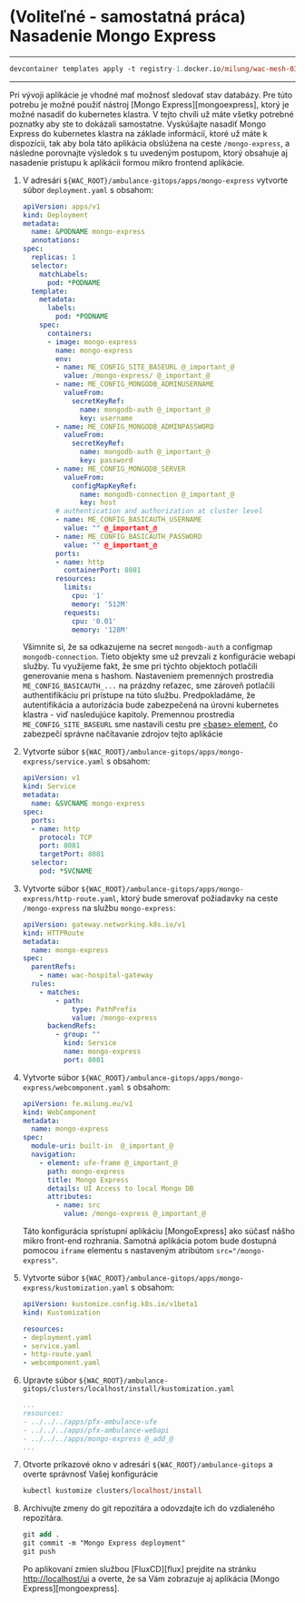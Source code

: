 # (Voliteľné - samostatná práca) Nasadenie Mongo Express


---

```ps
devcontainer templates apply -t registry-1.docker.io/milung/wac-mesh-030
```

---

Pri vývoji aplikácie je vhodné mať možnosť sledovať stav databázy. Pre túto potrebu je možné použiť nástroj [Mongo Express][mongoexpress], ktorý je možné nasadiť do kubernetes klastra. V tejto chvíli už máte všetky potrebné poznatky aby ste to dokázali samostatne. Vyskúšajte nasadiť Mongo Express do kubernetes klastra na základe informácií, ktoré už máte k dispozícii, tak aby bola táto aplikácia obslúžena na ceste `/mongo-express`, a následne porovnajte výsledok s tu uvedeným postupom, ktorý obsahuje aj nasadenie prístupu k aplikácii formou mikro frontend aplikácie.

1. V adresári `${WAC_ROOT}/ambulance-gitops/apps/mongo-express` vytvorte súbor `deployment.yaml` s obsahom:

    ```yaml
    apiVersion: apps/v1
    kind: Deployment
    metadata:  
      name: &PODNAME mongo-express
      annotations: 
    spec:
      replicas: 1  
      selector:
        matchLabels:
          pod: *PODNAME
      template:
        metadata:
          labels: 
            pod: *PODNAME
        spec:
          containers:
          - image: mongo-express
            name: mongo-express
            env:
            - name: ME_CONFIG_SITE_BASEURL @_important_@
              value: /mongo-express/ @_important_@
            - name: ME_CONFIG_MONGODB_ADMINUSERNAME
              valueFrom:  
                secretKeyRef: 
                  name: mongodb-auth @_important_@
                  key: username
            - name: ME_CONFIG_MONGODB_ADMINPASSWORD
              valueFrom:  
                secretKeyRef: 
                  name: mongodb-auth @_important_@
                  key: password
            - name: ME_CONFIG_MONGODB_SERVER
              valueFrom:
                configMapKeyRef:
                  name: mongodb-connection @_important_@
                  key: host
            # authentication and authorization at cluster level
            - name: ME_CONFIG_BASICAUTH_USERNAME
              value: "" @_important_@
            - name: ME_CONFIG_BASICAUTH_PASSWORD
              value: "" @_important_@
            ports:
            - name: http
              containerPort: 8081
            resources:
              limits:
                cpu: '1'
                memory: '512M'
              requests:
                cpu: '0.01'
                memory: '128M'
    ```

    Všimnite si, že sa odkazujeme na secret `mongodb-auth` a configmap `mongodb-connection`. Tieto objekty sme už prevzali z konfigurácie webapi služby. Tu využijeme fakt, že sme pri týchto objektoch potlačili generovanie mena s hashom. Nastaveniem premenných prostredia `ME_CONFIG_BASICAUTH_...` na prázdny reťazec, sme zároveň potlačili authentifikáciu pri prístupe na túto službu. Predpokladáme, že autentifikácia a autorizácia bude zabezpečená na úrovni kubernetes klastra - viď nasledujúce kapitoly. Premennou prostredia `ME_CONFIG_SITE_BASEURL` sme nastavili cestu pre [&lt;base&gt; element](https://developer.mozilla.org/en-US/docs/Web/HTML/Element/base), čo zabezpečí správne načítavanie zdrojov tejto aplikácie

2. Vytvorte súbor `${WAC_ROOT}/ambulance-gitops/apps/mongo-express/service.yaml` s obsahom:

   ```yaml
   apiVersion: v1
   kind: Service
   metadata:
     name: &SVCNAME mongo-express
   spec:
     ports:
     - name: http
       protocol: TCP
       port: 8081
       targetPort: 8081
     selector:
       pod: *SVCNAME
   ```

3. Vytvorte súbor `${WAC_ROOT}/ambulance-gitops/apps/mongo-express/http-route.yaml`, ktorý bude smerovať požiadavky na ceste `/mongo-express` na službu `mongo-express`:

   ```yaml
   apiVersion: gateway.networking.k8s.io/v1
   kind: HTTPRoute
   metadata:
     name: mongo-express
   spec:
     parentRefs:
       - name: wac-hospital-gateway
     rules:
       - matches:
           - path:
               type: PathPrefix
               value: /mongo-express
         backendRefs:
           - group: ""
             kind: Service
             name: mongo-express
             port: 8081
   ```

4. Vytvorte súbor `${WAC_ROOT}/ambulance-gitops/apps/mongo-express/webcomponent.yaml` s obsahom:

   ```yaml
   apiVersion: fe.milung.eu/v1
   kind: WebComponent
   metadata: 
     name: mongo-express
   spec:
     module-uri: built-in  @_important_@
     navigation:
       - element: ufe-frame @_important_@
         path: mongo-express
         title: Mongo Express
         details: UI Access to local Mongo DB
         attributes:
           - name: src
             value: /mongo-express @_important_@
   ```

   Táto konfigurácia sprístupní aplikáciu [MongoExpress] ako súčasť nášho mikro front-end rozhrania. Samotná aplikácia potom bude dostupná pomocou `iframe` elementu s nastaveným atribútom `src="/mongo-express"`.

5. Vytvorte súbor `${WAC_ROOT}/ambulance-gitops/apps/mongo-express/kustomization.yaml` s obsahom:

   ```yaml
   apiVersion: kustomize.config.k8s.io/v1beta1
   kind: Kustomization

   resources:
   - deployment.yaml
   - service.yaml
   - http-route.yaml
   - webcomponent.yaml
   ```

6. Upravte súbor `${WAC_ROOT}/ambulance-gitops/clusters/localhost/install/kustomization.yaml`

   ```yaml
   ...
   resources:
   - ../../../apps/pfx-ambulance-ufe
   - ../../../apps/pfx-ambulance-webapi
   - ../../../apps/mongo-express @_add_@
   ...
   ```

7. Otvorte príkazové okno v adresári `${WAC_ROOT}/ambulance-gitops` a overte správnosť Vašej konfigurácie

   ```ps
   kubectl kustomize clusters/localhost/install
   ```

8. Archivujte zmeny do git repozitára a odovzdajte ich do vzdialeného repozitára.

   ```ps
   git add .
   git commit -m "Mongo Express deployment"
   git push
   ```

   Po aplikovaní zmien službou [FluxCD][flux] prejdite na stránku [http://localhost/ui](http://localhost/ui) a overte, že sa Vám zobrazuje aj aplikácia [Mongo Express][mongoexpress].
